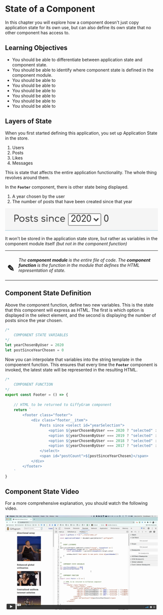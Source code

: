 # State of a Component

In this chapter you will explore how a component doesn't just copy application state for its own use, but can also define its own state that no other component has access to.

## Learning Objectives

* You should be able to differentiate between application state and component state.
* You should be able to identify where component state is defined in the component module.
* You should be able to
* You should be able to
* You should be able to
* You should be able to
* You should be able to
* You should be able to

## Layers of State

When you first started defining this application, you set up Application State in the store.

1. Users
1. Posts
1. Likes
1. Messages

This is state that affects the entire application functionality. The whole thing revolves around them.

In the **`Footer`** component, there is other state being displayed.

1. A year chosen by the user
1. The number of posts that have been created since that year

![](./images/giffygram-footer-state.png)

It won't be stored in the application state store, but rather as variables in the component module itself _(but not in the component function)_

| | |
|:---:|:---|
| <h1>&#x270e;</h1> |  _The **component module** is the entire file of code. The **component function** is the function in the module that defines the HTML representation of state._ |

## Component State Definition

Above the component function, define two new variables. This is the state that this component will express as HTML. The first is which option is displayed in the select element, and the second is displaying the number of posts since the year chosen.

```js
/*
    COMPONENT STATE VARIABLES
*/
let yearChosenByUser = 2020
let postSinceYearChosen = 0
```

Now you can interpolate that variables into the string template in the compoenent function. This ensures that every time the **`Footer`** component is invoked, the latest state will be represented in the resulting HTML.

```js
/*
    COMPONENT FUNCTION
*/
export const Footer = () => {

    // HTML to be returned to GiffyGram component
    return `
        <footer class="footer">
            <div class="footer__item">
                Posts since <select id="yearSelection">
                    <option ${yearChosenByUser === 2020 ? "selected" : ""}>2020</option>
                    <option ${yearChosenByUser === 2019 ? "selected" : ""}>2019</option>
                    <option ${yearChosenByUser === 2018 ? "selected" : ""}>2018</option>
                    <option ${yearChosenByUser === 2017 ? "selected" : ""}>2017</option>
                </select>
                <span id="postCount">${postSinceYearChosen}</span>
            </div>
        </footer>
    `
}
```

## Component State Video

For a more comprehensive explanation, you should watch the following video.

[<img src="./images/giffygram-component-state-video.png" width="600px" />](https://vimeo.com/515571465)
